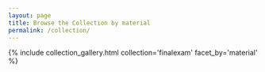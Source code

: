 ```yaml
---
layout: page
title: Browse the Collection by material
permalink: /collection/
---
```



{% include collection_gallery.html collection='finalexam' facet_by='material' %}
